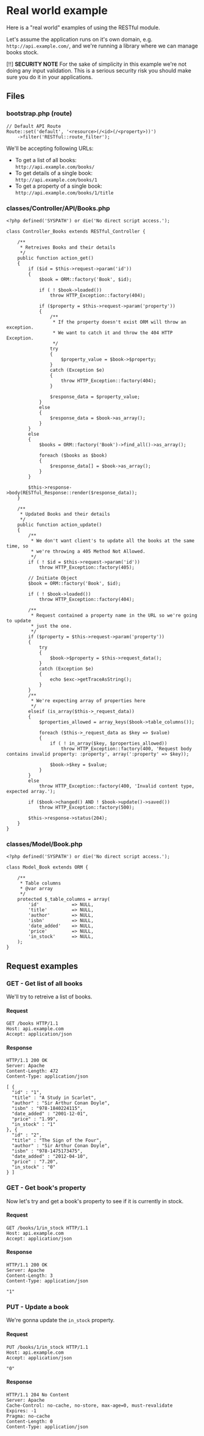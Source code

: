 # Real world example

Here is a "real world" examples of using the RESTful module.

Let's assume the application runs on it's own domain, e.g. `http://api.example.com/`,
and we're running a library where we can manage books stock.

[!!] **SECURITY NOTE**
For the sake of simplicity in this example we're not doing any input
validation. This is a serious security risk you should make sure you do it in
your applications.


## Files

### bootstrap.php (route)

    // Default API Route
    Route::set('default', '<resource>(/<id>(/<property>))')
        ->filter('RESTful::route_filter');

We'll be accepting following URLs:

- To get a list of all books:  
    `http://api.example.com/books/`
- To get details of a single book:  
    `http://api.example.com/books/1`
- To get a property of a single book:  
    `http://api.example.com/books/1/title`

### classes/Controller/API/Books.php

    <?php defined('SYSPATH') or die('No direct script access.');

    class Controller_Books extends RESTful_Controller {

        /**
         * Retreives Books and their details
         */
        public function action_get()
        {
            if ($id = $this->request->param('id'))
            {
                $book = ORM::factory('Book', $id);

                if ( ! $book->loaded())
                    throw HTTP_Exception::factory(404);

                if ($property = $this->request->param('property'))
                {
                    /**
                     * If the property doesn't exist ORM will throw an exception.
                     * We want to catch it and throw the 404 HTTP Exception.
                     */
                    try
                    {
                        $property_value = $book->$property;
                    }
                    catch (Exception $e)
                    {
                        throw HTTP_Exception::factory(404);
                    }

                    $response_data = $property_value;
                }
                else
                {
                    $response_data = $book->as_array();
                }
            }
            else
            {
                $books = ORM::factory('Book')->find_all()->as_array();

                foreach ($books as $book)
                {
                    $response_data[] = $book->as_array();
                }
            }

            $this->response->body(RESTful_Response::render($response_data));
        }

        /**
         * Updated Books and their details
         */
        public function action_update()
        {
            /**
             * We don't want client's to update all the books at the same time, so
             * we're throwing a 405 Method Not Allowed.
             */
            if ( ! $id = $this->request->param('id'))
                throw HTTP_Exception::factory(405);

            // Initiate Object
            $book = ORM::factory('Book', $id);

            if ( ! $book->loaded())
                throw HTTP_Exception::factory(404);

            /**
             * Request contained a property name in the URL so we're going to update
             * just the one.
             */
            if ($property = $this->request->param('property'))
            {
                try
                {
                    $book->$property = $this->request_data();
                }
                catch (Exception $e)
                {
                    echo $exc->getTraceAsString();
                }
            }
            /**
             * We're expecting array of properties here
             */
            elseif (is_array($this->_request_data))
            {
                $properties_allowed = array_keys($book->table_columns());

                foreach ($this->_request_data as $key => $value)
                {
                    if ( ! in_array($key, $properties_allowed))
                        throw HTTP_Exception::factory(400, 'Request body contains invalid property: :property', array(':property' => $key));

                    $book->$key = $value;
                }
            }
            else
                throw HTTP_Exception::factory(400, 'Invalid content type, expected array.');

            if ($book->changed() AND ! $book->update()->saved())
                throw HTTP_Exception::factory(500);

            $this->response->status(204);
        }
    }


### classes/Model/Book.php

    <?php defined('SYSPATH') or die('No direct script access.');

    class Model_Book extends ORM {

        /**
         * Table columns
         * @var array
         */
        protected $_table_columns = array(
            'id'            => NULL,
            'title'         => NULL,
            'author'        => NULL,
            'isbn'          => NULL,
            'date_added'    => NULL,
            'price'         => NULL,
            'in_stock'      => NULL,
        );
    }


## Request examples


### GET - Get list of all books

We'll try to retreive a list of books.

#### Request

    GET /books HTTP/1.1
    Host: api.example.com
    Accept: application/json

#### Response

    HTTP/1.1 200 OK
    Server: Apache
    Content-Length: 472
    Content-Type: application/json

    [ {
      "id" : "1",
      "title" : "A Study in Scarlet",
      "author" : "Sir Arthur Conan Doyle",
      "isbn" : "978-1840224115",
      "date_added" : "2001-12-01",
      "price" : "1.99",
      "in_stock" : "1"
    }, {
      "id" : "2",
      "title" : "The Sign of the Four",
      "author" : "Sir Arthur Conan Doyle",
      "isbn" : "978-1475173475",
      "date_added" : "2012-04-10",
      "price" : "7.20",
      "in_stock" : "0"
    } ]


### GET - Get book's property

Now let's try and get a book's property to see if it is currently in stock.

#### Request

    GET /books/1/in_stock HTTP/1.1
    Host: api.example.com
    Accept: application/json

#### Response

    HTTP/1.1 200 OK
    Server: Apache
    Content-Length: 3
    Content-Type: application/json

    "1"


### PUT - Update a book

We're gonna update the `in_stock` property.

#### Request

    PUT /books/1/in_stock HTTP/1.1
    Host: api.example.com
    Accept: application/json

    "0"

#### Response

    HTTP/1.1 204 No Content
    Server: Apache
    Cache-Control: no-cache, no-store, max-age=0, must-revalidate
    Expires: -1
    Pragma: no-cache
    Content-Length: 0
    Content-Type: application/json
